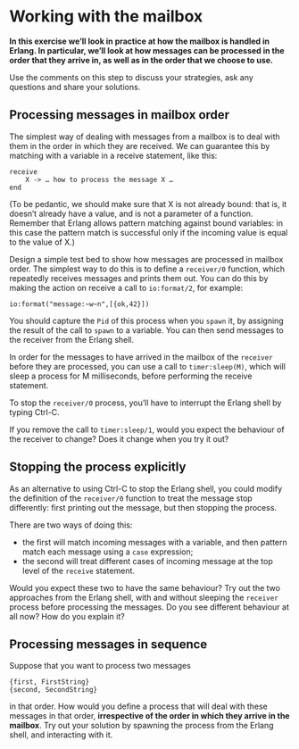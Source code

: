 # Working with the mailbox

**In this exercise we’ll look in practice at how the mailbox is handled in Erlang. In particular, we’ll look at how messages can be processed in the order that they arrive in, as well as in the order that we choose to use.**

Use the comments on this step to discuss your strategies, ask any questions and share your solutions.

## Processing messages in mailbox order
The simplest way of dealing with messages from a mailbox is to deal with them in the order in which they are received. We can guarantee this by matching with a variable in a receive statement, like this:

```
receive
    X -> … how to process the message X …
end
```

(To be pedantic, we should make sure that X is not already bound: that is, it doesn’t already have a value, and is not a parameter of a function. Remember that Erlang allows pattern matching against bound variables: in this case the pattern match is successful only if the incoming value is equal to the value of X.)

Design a simple test bed to show how messages are processed in mailbox order. The simplest way to do this is to define a `receiver/0` function, which repeatedly receives messages and prints them out. You can do this by making the action on receive a call to `io:format/2`, for example:

```
io:format("message:~w~n",[{ok,42}])
```

You should capture the `Pid` of this process when you `spawn` it, by assigning the result of the call to `spawn` to a variable. You can then send messages to the receiver from the Erlang shell.

In order for the messages to have arrived in the mailbox of the `receiver` before they are processed, you can use a call to `timer:sleep(M)`, which will sleep a process for M milliseconds, before performing the receive statement.

To stop the `receiver/0` process, you’ll have to interrupt the Erlang shell by typing Ctrl-C.

If you remove the call to `timer:sleep/1`, would you expect the behaviour of the receiver to change? Does it change when you try it out?

## Stopping the process explicitly
As an alternative to using Ctrl-C to stop the Erlang shell, you could modify the definition of the `receiver/0` function to treat the message stop differently: first printing out the message, but then stopping the process.

There are two ways of doing this:

- the first will match incoming messages with a variable, and then pattern match each message using a `case` expression;
- the second will treat different cases of incoming message at the top level of the `receive` statement.

Would you expect these two to have the same behaviour? Try out the two approaches from the Erlang shell, with and without sleeping the `receiver` process before processing the messages. Do you see different behaviour at all now? How do you explain it?

## Processing messages in sequence
Suppose that you want to process two messages

```
{first, FirstString}
{second, SecondString}
```

in that order. How would you define a process that will deal with these messages in that order, **irrespective of the order in which they arrive in the mailbox**. Try out your solution by spawning the process from the Erlang shell, and interacting with it.